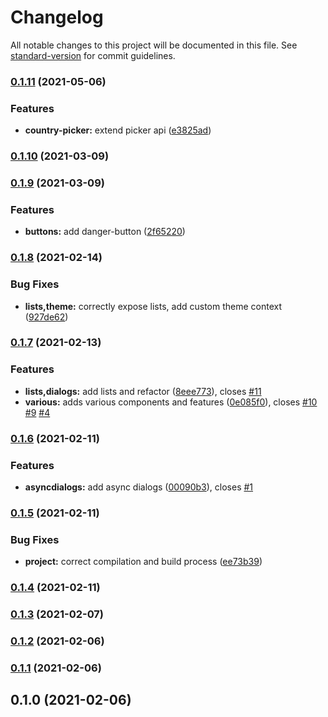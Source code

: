 # Changelog

All notable changes to this project will be documented in this file. See [standard-version](https://github.com/conventional-changelog/standard-version) for commit guidelines.

### [0.1.11](https://github.com/flying-dice/fluentui-toolkit/compare/v0.1.10...v0.1.11) (2021-05-06)


### Features

* **country-picker:** extend picker api ([e3825ad](https://github.com/flying-dice/fluentui-toolkit/commit/e3825ad1f4fa7db81ede20b2e7babae300ab23c6))

### [0.1.10](https://github.com/flying-dice/fluentui-toolkit/compare/v0.1.9...v0.1.10) (2021-03-09)

### [0.1.9](https://github.com/flying-dice/fluentui-toolkit/compare/v0.1.8...v0.1.9) (2021-03-09)


### Features

* **buttons:** add danger-button ([2f65220](https://github.com/flying-dice/fluentui-toolkit/commit/2f652200f20f45cf6ba169162139341506520597))

### [0.1.8](https://github.com/flying-dice/fluentui-toolkit/compare/v0.1.7...v0.1.8) (2021-02-14)


### Bug Fixes

* **lists,theme:** correctly expose lists, add custom theme context ([927de62](https://github.com/flying-dice/fluentui-toolkit/commit/927de621d0d190b8c8e8077e7428f291773d32af))

### [0.1.7](https://github.com/flying-dice/fluentui-toolkit/compare/v0.1.6...v0.1.7) (2021-02-13)


### Features

* **lists,dialogs:** add lists and refactor ([8eee773](https://github.com/flying-dice/fluentui-toolkit/commit/8eee7733b90134418ca0e5698722c3482b72bc8b)), closes [#11](https://github.com/flying-dice/fluentui-toolkit/issues/11)
* **various:** adds various components and features ([0e085f0](https://github.com/flying-dice/fluentui-toolkit/commit/0e085f02e983ae1982d91e8f24f7b08b66877864)), closes [#10](https://github.com/flying-dice/fluentui-toolkit/issues/10) [#9](https://github.com/flying-dice/fluentui-toolkit/issues/9) [#4](https://github.com/flying-dice/fluentui-toolkit/issues/4)

### [0.1.6](https://github.com/flying-dice/fluentui-toolkit/compare/v0.1.5...v0.1.6) (2021-02-11)


### Features

* **asyncdialogs:** add async dialogs ([00090b3](https://github.com/flying-dice/fluentui-toolkit/commit/00090b3710697da4f01226b727783bd75d48b592)), closes [#1](https://github.com/flying-dice/fluentui-toolkit/issues/1)

### [0.1.5](https://github.com/flying-dice/fluentui-toolkit/compare/v0.1.4...v0.1.5) (2021-02-11)


### Bug Fixes

* **project:** correct compilation and build process ([ee73b39](https://github.com/flying-dice/fluentui-toolkit/commit/ee73b3938606dd7c2d0acaf4ba10484ca3f47652))

### [0.1.4](https://github.com/flying-dice/fluentui-toolkit/compare/v0.1.3...v0.1.4) (2021-02-11)

### [0.1.3](https://github.com/flying-dice/fluentui-toolkit/compare/v0.1.2...v0.1.3) (2021-02-07)

### [0.1.2](https://github.com/flying-dice/fluentui-toolkit/compare/v0.1.1...v0.1.2) (2021-02-06)

### [0.1.1](https://github.com/flying-dice/fluentui-toolkit/compare/v0.1.0...v0.1.1) (2021-02-06)

## 0.1.0 (2021-02-06)
